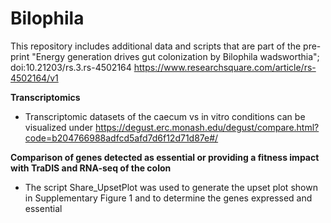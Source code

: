 # Bilophila

This repository includes additional data and scripts that are part of the pre-print "Energy generation drives gut colonization by Bilophila wadsworthia"; doi:10.21203/rs.3.rs-4502164 https://www.researchsquare.com/article/rs-4502164/v1

**Transcriptomics**
- Transcriptomic datasets of the caecum vs in vitro conditions can be visualized under https://degust.erc.monash.edu/degust/compare.html?code=b204766988adfcd5afd7d6f12d71d87e#/


**Comparison of genes detected as essential or providing a fitness impact with TraDIS and RNA-seq of the colon**

- The script Share_UpsetPlot was used to generate the upset plot shown in Supplementary Figure 1 and to determine the genes expressed and essential

